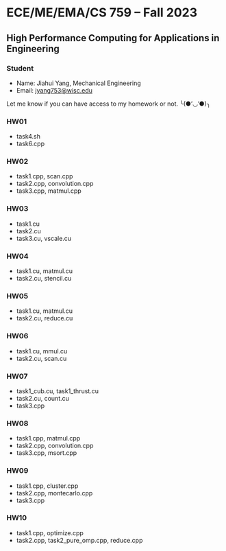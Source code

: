 # ECE/ME/EMA/CS 759 – Fall 2023

## High Performance Computing for Applications in Engineering 

### Student
- Name: Jiahui Yang, Mechanical Engineering
- Email: jyang753@wisc.edu

Let me know if you can have access to my homework or not. ╰(●’◡’●)╮

### HW01
- task4.sh
- task6.cpp
 
### HW02
- task1.cpp, scan.cpp
- task2.cpp, convolution.cpp
- task3.cpp, matmul.cpp

### HW03
- task1.cu
- task2.cu
- task3.cu, vscale.cu

### HW04
- task1.cu, matmul.cu
- task2.cu, stencil.cu

### HW05
- task1.cu, matmul.cu
- task2.cu, reduce.cu

### HW06
- task1.cu, mmul.cu
- task2.cu, scan.cu

### HW07
- task1_cub.cu, task1_thrust.cu
- task2.cu, count.cu
- task3.cpp

### HW08
- task1.cpp, matmul.cpp
- task2.cpp, convolution.cpp
- task3.cpp, msort.cpp

### HW09
- task1.cpp, cluster.cpp
- task2.cpp, montecarlo.cpp
- task3.cpp

### HW10
- task1.cpp, optimize.cpp
- task2.cpp, task2_pure_omp.cpp, reduce.cpp


